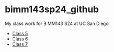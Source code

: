 # bimm143sp24_github
My class work for BIMM143 S24 at UC San Diego
- [Class 5](readme.com)
- [Class 6](readme.com)
- [Class 7](readme.com)
